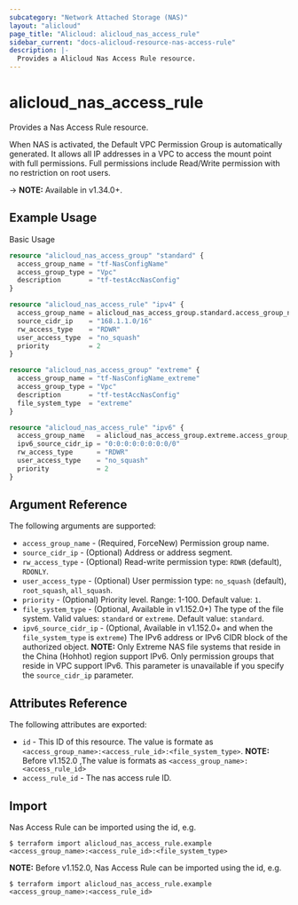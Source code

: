 ```yaml
---
subcategory: "Network Attached Storage (NAS)"
layout: "alicloud"
page_title: "Alicloud: alicloud_nas_access_rule"
sidebar_current: "docs-alicloud-resource-nas-access-rule"
description: |-
  Provides a Alicloud Nas Access Rule resource.
---
```


# alicloud\_nas_access_rule

Provides a Nas Access Rule resource.

When NAS is activated, the Default VPC Permission Group is automatically generated. It allows all IP addresses in a VPC to access the mount point with full permissions. Full permissions include Read/Write permission with no restriction on root users.

-> **NOTE:** Available in v1.34.0+.

## Example Usage

Basic Usage

```terraform
resource "alicloud_nas_access_group" "standard" {
  access_group_name = "tf-NasConfigName"
  access_group_type = "Vpc"
  description       = "tf-testAccNasConfig"
}

resource "alicloud_nas_access_rule" "ipv4" {
  access_group_name = alicloud_nas_access_group.standard.access_group_name
  source_cidr_ip    = "168.1.1.0/16"
  rw_access_type    = "RDWR"
  user_access_type  = "no_squash"
  priority          = 2
}

resource "alicloud_nas_access_group" "extreme" {
  access_group_name = "tf-NasConfigName_extreme"
  access_group_type = "Vpc"
  description       = "tf-testAccNasConfig"
  file_system_type  = "extreme"
}

resource "alicloud_nas_access_rule" "ipv6" {
  access_group_name   = alicloud_nas_access_group.extreme.access_group_name
  ipv6_source_cidr_ip = "0:0:0:0:0:0:0:0/0"
  rw_access_type      = "RDWR"
  user_access_type    = "no_squash"
  priority            = 2
}

```

## Argument Reference

The following arguments are supported:

* `access_group_name` - (Required, ForceNew) Permission group name.
* `source_cidr_ip` - (Optional) Address or address segment.
* `rw_access_type` - (Optional) Read-write permission type: `RDWR` (default), `RDONLY`.
* `user_access_type` - (Optional) User permission type: `no_squash` (default), `root_squash`, `all_squash`.
* `priority` - (Optional) Priority level. Range: 1-100. Default value: `1`.
* `file_system_type` - (Optional, Available in v1.152.0+) The type of the file system. Valid values: `standard` or `extreme`. Default value: `standard`.
* `ipv6_source_cidr_ip` - (Optional, Available in v1.152.0+ and when the `file_system_type` is `extreme`) The IPv6 address or IPv6 CIDR block of the authorized object. **NOTE:** Only Extreme NAS file systems that reside in the China (Hohhot) region support IPv6. Only permission groups that reside in VPC support IPv6. This parameter is unavailable if you specify the `source_cidr_ip` parameter.

## Attributes Reference

The following attributes are exported:

* `id` - This ID of this resource. The value is formate as `<access_group_name>:<access_rule_id>:<file_system_type>`. **NOTE:** Before v1.152.0 ,The value is formats as `<access_group_name>:<access_rule_id>`
* `access_rule_id` - The nas access rule ID.

## Import

Nas Access Rule can be imported using the id, e.g.

```
$ terraform import alicloud_nas_access_rule.example <access_group_name>:<access_rule_id>:<file_system_type>
```

**NOTE:** Before v1.152.0, Nas Access Rule can be imported using the id, e.g.

```
$ terraform import alicloud_nas_access_rule.example <access_group_name>:<access_rule_id>
```

